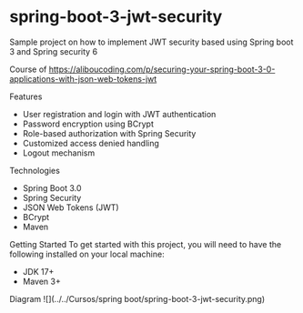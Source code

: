 # spring-boot-3-jwt-security
Sample project on how to implement JWT security based using Spring boot 3 and Spring security 6

Course of https://aliboucoding.com/p/securing-your-spring-boot-3-0-applications-with-json-web-tokens-jwt

Features
* User registration and login with JWT authentication
* Password encryption using BCrypt
* Role-based authorization with Spring Security
* Customized access denied handling
* Logout mechanism

Technologies
* Spring Boot 3.0
* Spring Security
* JSON Web Tokens (JWT)
* BCrypt
* Maven

Getting Started
To get started with this project, you will need to have the following installed on your local machine:

* JDK 17+
* Maven 3+

Diagram
![](../../Cursos/spring boot/spring-boot-3-jwt-security.png)